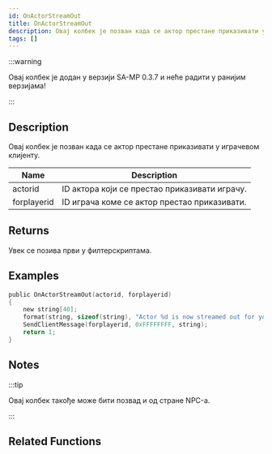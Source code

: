 ```yaml
---
id: OnActorStreamOut
title: OnActorStreamOut
description: Овај колбек је позван када се актор престане приказивати у играчевом клијенту.
tags: []
---
```


:::warning

Овај колбек је додан у верзији SA-MP 0.3.7 и неће радити у ранијим верзијама!

:::

## Description

Овај колбек је позван када се актор престане приказивати у играчевом клијенту.

| Name        | Description                                   |
| ----------- | --------------------------------------------- |
| actorid     | ID актора који се престао приказивати играчу. |
| forplayerid | ID играча коме се актор престао приказивати.  |

## Returns

Увек се позива први у филтерскриптама.

## Examples

```c
public OnActorStreamOut(actorid, forplayerid)
{
    new string[40];
    format(string, sizeof(string), "Actor %d is now streamed out for you.", actorid);
    SendClientMessage(forplayerid, 0xFFFFFFFF, string);
    return 1;
}
```

## Notes

:::tip

Овај колбек такође може бити позвад и од стране NPC-а.

:::

## Related Functions
